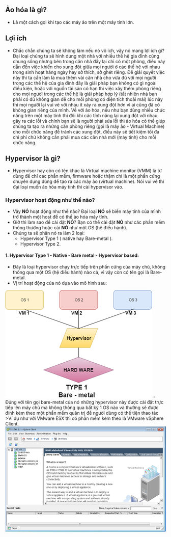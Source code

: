 ## Ảo hóa là gì?
- Là một cách gọi khi tạo các máy ảo trên một máy tính lớn.
## Lợi ích
- Chắc chắn chúng ta sẽ không làm nếu nó vô ích, vậy nó mang lợi ích gì? Đại loại chúng ta sẽ hình dung một nhà với nhiều thế hệ gia đình cùng chung sống nhưng bên trong căn nhà đấy lại chỉ có một phòng, điều này dẫn đến việc khiến cho xung đột giữa mọi người ở các thế hệ với nhau trong sinh hoạt hàng ngày hay sở thích, sở ghét riêng. Để giải quyết việc này thì ta cần làm là mua thêm vài căn nhà cho vừa đủ với mọi người trong các thế hệ của gia đình đây là giải pháp bạn không có gì ngoài điều kiện, hoặc với nguồn tài sản có hạn thì việc xây thêm phòng riêng cho mọi người trong các thế hệ là giải pháp hợp lý (tất nhiên nhà bạn phải có đủ không gian để cho mỗi phòng có diện tích thoải mái) lúc này thì mọi người lại vui vẻ với nhau ít xảy ra xung đột hơn vì ai cũng đã có không gian riêng của mình. Về với ảo hóa, nếu như bạn dùng nhiều chức năng trên một máy tính thì đôi khi các tính năng lại xung đột với nhau gây ra các lỗi và chính bạn sẽ là người phải sửa lỗi thì ảo hóa có thể giúp chúng ta tạo ra những căn phòng riêng (gọi là máy ảo - Virtual Machine) cho mỗi chức năng để tránh các xung đột, điều này sẽ tiết kiệm tối đa chi phí chứ không cần phải mua các căn nhà mới (máy tính) cho mỗi chức năng.
## Hypervisor là gì?
- Hypervisor hay còn có tên khác là Virtual machine monitor (VMM) là từ dùng để chỉ các phần mềm, firmware hoặc thậm chí là một phần cứng chuyên dụng dùng để tạo ra các máy ảo (virtual machine). Nói vui vẻ thì đại loại muốn ảo hóa máy tính thì cài hypervisor vào.
### Hypervisor hoạt động như thế nào?
- Vậy **NÓ** hoạt động như thế nào? Đại loại **NÓ** sẽ biến máy tính của mình trở thành một host để có thể ảo hóa máy tính.
- Giờ thì làm sao để cài đặt **NÓ**? Bạn có thể cài đặt **NÓ** như các phần mềm thông thường hoặc cài **NÓ** như một OS (hệ điều hành).
- Chúng ta sẽ phân nó ra làm 2 loại:
  - Hypervisor Type 1 ( native hay Bare-metal ).
  - Hypervisor Type 2.
#### 1. Hypervisor Type 1 - Native - Bare metal - Hypervisor based:
- Đây là loại hypervisor chạy trực tiếp trên phần cứng của máy chủ, không thông qua một OS (hệ điều hành) nào cả, vì vậy còn có tên gọi là Bare-metal.
- Vị trí hoạt động của nó dựa vào mô hình sau:
<img src = "https://github.com/toan207/VMware-note/blob/master/images/1%20-%20Hypervisor%20Type%201%20-%201.png">
- Đúng với tên gọi bare-metal của nó những hypervisor này được cài đặt trực tiếp lên máy chủ mà không thông qua bất kỳ 1 OS nào và thường sẽ được đính kèm theo một phần mềm quản trị để người dùng có thể tiện thao tác 
>Ví dụ như với VMware ESX thì có phần mềm kèm theo là VMware vSphere Client.
<img src = "https://github.com/toan207/VMware-note/blob/master/images/1%20-%20Hypervisor%20Type%201%20-%202.png">
